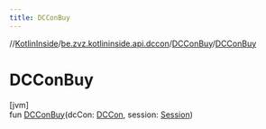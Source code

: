 ```yaml
---
title: DCConBuy
---
```

//[KotlinInside](../../../index.html)/[be.zvz.kotlininside.api.dccon](../index.html)/[DCConBuy](index.html)/[DCConBuy](-d-c-con-buy.html)



# DCConBuy



[jvm]\
fun [DCConBuy](-d-c-con-buy.html)(dcCon: [DCCon](../../be.zvz.kotlininside.api.type/-d-c-con/index.html), session: [Session](../../be.zvz.kotlininside.session/-session/index.html))




